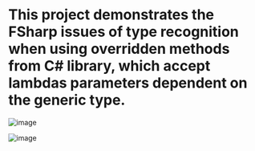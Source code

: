 # This project demonstrates the FSharp issues of type recognition when using overridden methods from C# library, which accept lambdas parameters dependent on the generic type.


![image](https://github.com/vadim-kor/FSharp.GenericsRecognisionIssueDemo/assets/720531/2ce7f9ef-bb93-4912-9227-e35df7d88382)


![image](https://github.com/vadim-kor/FSharp.GenericsRecognisionIssueDemo/assets/720531/963d04c9-b460-431b-9e42-fa6bfc2ad63c)
